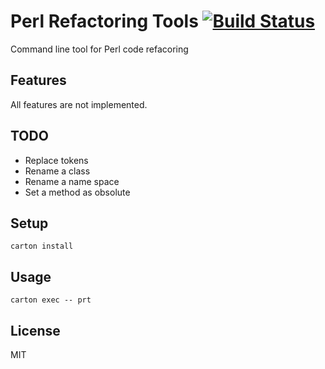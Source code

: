 # Perl Refactoring Tools [![Build Status](https://travis-ci.org/hitode909/perl-refactoring-tools.png?branch=master)](https://travis-ci.org/hitode909/perl-refactoring-tools)

Command line tool for Perl code refacoring

## Features

All features are not implemented.

## TODO

- Replace tokens
- Rename a class
- Rename a name space
- Set a method as obsolute

## Setup

```
carton install
```

## Usage

```
carton exec -- prt
```

## License

MIT
